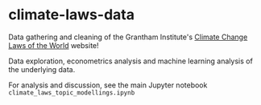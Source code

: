 # climate-laws-data

Data gathering and cleaning of the Grantham Institute's [Climate Change Laws of the World](https://climate-laws.org/) website!

Data exploration, econometrics analysis and machine learning analysis of the underlying data.

For analysis and discussion, see the main Jupyter notebook <code>climate_laws_topic_modellings.ipynb</code>
